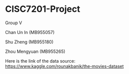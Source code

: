 # CISC7201-Project

Group V

Chan Un In (MB955057)

Shu Zheng (MB955180)

Zhou Mengyuan (MB955265)

Here is the link of the data source: https://www.kaggle.com/rounakbanik/the-movies-dataset
